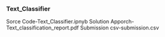 ### Text_Classifier
Sorce Code-Text_Classifier.ipnyb
Solution Apporch-Text_classification_report.pdf
Submission csv-submission.csv
